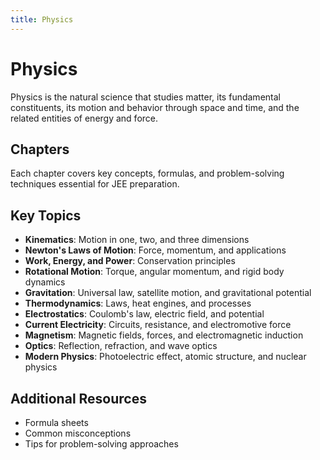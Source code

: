 ```yaml
---
title: Physics
---
```


# Physics

Physics is the natural science that studies matter, its fundamental constituents, its motion and behavior through space and time, and the related entities of energy and force.

## Chapters

Each chapter covers key concepts, formulas, and problem-solving techniques essential for JEE preparation.

## Key Topics

- **Kinematics**: Motion in one, two, and three dimensions
- **Newton's Laws of Motion**: Force, momentum, and applications
- **Work, Energy, and Power**: Conservation principles
- **Rotational Motion**: Torque, angular momentum, and rigid body dynamics
- **Gravitation**: Universal law, satellite motion, and gravitational potential
- **Thermodynamics**: Laws, heat engines, and processes
- **Electrostatics**: Coulomb's law, electric field, and potential
- **Current Electricity**: Circuits, resistance, and electromotive force
- **Magnetism**: Magnetic fields, forces, and electromagnetic induction
- **Optics**: Reflection, refraction, and wave optics
- **Modern Physics**: Photoelectric effect, atomic structure, and nuclear physics

## Additional Resources

- Formula sheets
- Common misconceptions
- Tips for problem-solving approaches